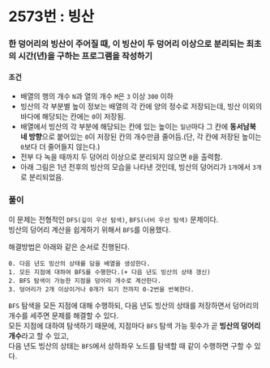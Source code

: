 # 2573번 : 빙산
### 한 덩어리의 빙산이 주어질 때, 이 빙산이 두 덩어리 이상으로 분리되는 최초의 시간(년)을 구하는 프로그램을 작성하기
#### 조건
- 배열의 행의 개수 ```N```과 열의 개수 ```M```은 ```3``` 이상 ```300``` 이하
- 빙산의 각 부분별 높이 정보는 배열의 각 칸에 양의 정수로 저장되는데, 빙산 이외의 바다에 해당되는 칸에는 ```0```이 저장됨.
- 배열에서 빙산의 각 부분에 해당되는 칸에 있는 높이는 ```일년```마다 그 칸에 **동서남북 네 방향**으로 붙어있는 ```0```이 저장된 칸의 개수만큼 줄어듬.(단, 각 칸에 저장된 높이는 ```0```보다 더 줄어들지 않는다.)
- 전부 다 녹을 때까지 두 덩어리 이상으로 분리되지 않으면 ```0```을 출력함.
- 아래 그림은 1년 전후의 빙산의 모습을 나타낸 것인데, 빙산의 덩어리가 ```1개```에서 ```3개```로 분리되었음.
### 풀이
이 문제는 전형적인 ```DFS(깊이 우선 탐색)```, ```BFS(너비 우선 탐색)``` 문제이다.  
빙산의 덩어리 계산을 쉽게하기 위해서 ```BFS```를 이용했다.  

해결방법은 아래와 같은 순서로 진행된다. 
```
0. 다음 년도 빙산의 상태를 담을 배열을 생성한다.
1. 모든 지점에 대하여 BFS를 수행한다.(+ 다음 년도 빙산의 상태 갱신)
2. BFS 탐색이 가능한 지점을 덩어리 개수로 계산한다.
3. 덩어리가 2개 이상이거나 0개가 되기 전까지 0-2번을 반복한다.
```
```BFS``` 탐색을 모든 지점에 대해 수행하되, 다음 년도 빙산의 상태를 저장하면서 덩어리의 개수를 세주면 문제를 해결할 수 있다.   
모든 지점에 대하여 탐색하기 때문에, 지점마다 ```BFS``` 탐색 가능 횟수가 곧 **빙산의 덩어리 개수**라고 할 수 있고,    
다음 년도 빙산의 상태는 ```BFS```에서 상하좌우 노드를 탐색할 때 같이 수행하면 구할 수 있다.